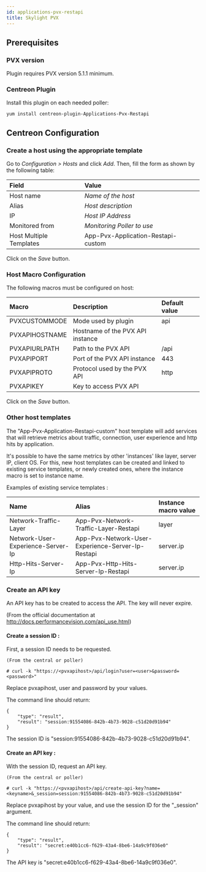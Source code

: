```yaml
---
id: applications-pvx-restapi
title: Skylight PVX
---
```


## Prerequisites

### PVX version

Plugin requires PVX version 5.1.1 minimum.

### Centreon Plugin

Install this plugin on each needed poller:

``` shell
yum install centreon-plugin-Applications-Pvx-Restapi
```

## Centreon Configuration

### Create a host using the appropriate template

Go to *Configuration \> Hosts* and click *Add*. Then, fill the form as shown by
the following table:

| Field                   | Value                              |
| :---------------------- | :--------------------------------- |
| Host name               | *Name of the host*                 |
| Alias                   | *Host description*                 |
| IP                      | *Host IP Address*                  |
| Monitored from          | *Monitoring Poller to use*         |
| Host Multiple Templates | App-Pvx-Application-Restapi-custom |

Click on the *Save* button.

### Host Macro Configuration

The following macros must be configured on host:

| Macro          | Description                      | Default value |
| :------------- | :------------------------------- | :------------ |
| PVXCUSTOMMODE  | Mode used by plugin              | api           |
| PVXAPIHOSTNAME | Hostname of the PVX API instance |               |
| PVXAPIURLPATH  | Path to the PVX API              | /api          |
| PVXAPIPORT     | Port of the PVX API instance     | 443           |
| PVXAPIPROTO    | Protocol used by the PVX API     | http          |
| PVXAPIKEY      | Key to access PVX API            |               |

Click on the *Save* button.

### Other host templates

The "App-Pvx-Application-Restapi-custom" host template will add services that
will retrieve metrics about traffic, connection, user experience and http hits
by application.

It's possible to have the same metrics by other 'instances' like layer, server
IP, client OS. For this, new host templates can be created and linked to
existing service templates, or newly created ones, where the instance macro is
set to instance name.

Examples of existing service templates :

| Name                              | Alias                                             | Instance macro value |
| :-------------------------------- | :------------------------------------------------ | :------------------- |
| Network-Traffic-Layer             | App-Pvx-Network-Traffic-Layer-Restapi             | layer                |
| Network-User-Experience-Server-Ip | App-Pvx-Network-User-Experience-Server-Ip-Restapi | server.ip            |
| Http-Hits-Server-Ip               | App-Pvx-Http-Hits-Server-Ip-Restapi               | server.ip            |

### Create an API key

An API key has to be created to access the API. The key will never expire.

(From the official documentation at
<http://docs.performancevision.com/api_use.html>)

#### Create a session ID :

First, a session ID needs to be requested.

    (From the central or poller)
    
    # curl -k "https://<pvxapihost>/api/login?user=<user>&password=<password>"

Replace pvxapihost, user and password by your values.

The command line should return:

    {
        "type": "result",
        "result": "session:91554086-842b-4b73-9028-c51d20d91b94"
    }

The session ID is "session:91554086-842b-4b73-9028-c51d20d91b94".

#### Create an API key :

With the session ID, request an API key.

    (From the central or poller)
    
    # curl -k "https://<pvxapihost>/api/create-api-key?name=<keyname>&_session=session:91554086-842b-4b73-9028-c51d20d91b94"

Replace pvxapihost by your value, and use the session ID for the "\_session"
argument.

The command line should return:

    {
        "type": "result",
        "result": "secret:e40b1cc6-f629-43a4-8be6-14a9c9f036e0"
    }

The API key is "secret:e40b1cc6-f629-43a4-8be6-14a9c9f036e0".
